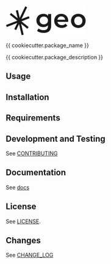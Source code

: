 ![](sparkgeo.png)


{{ cookiecutter.package_name }}

{{ cookiecutter.package_description }}

## Usage


## Installation


## Requirements


## Development and Testing

See [CONTRIBUTING](CONTRIBUTING.md)

## Documentation

See [docs](docs/)

## License

See [LICENSE](LICENSE.txt).

## Changes

See [CHANGE_LOG](CHANGE_LOG.md)
